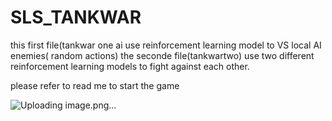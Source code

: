 # SLS_TANKWAR
this first file(tankwar one ai  use reinforcement learning model to VS local AI enemies( random actions)
the seconde file(tankwartwo) use two different reinforcement learning models to fight against each other.

please refer to read me to start the game


![Uploading image.png…]()
